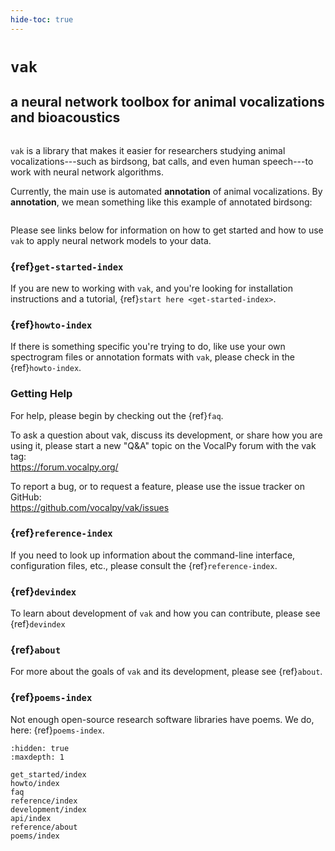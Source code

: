 ```yaml
---
hide-toc: true
---
```


# `vak`

## a neural network toolbox for animal vocalizations and bioacoustics

```{image} images/song_with_colored_segments.png
```

`vak` is a library that makes it easier
for researchers studying animal
vocalizations---such as birdsong, bat calls,
and even human speech---to work with
neural network algorithms.

Currently, the main use is automated **annotation** of animal vocalizations.
By **annotation**, we mean something like this example of annotated birdsong:

```{image} images/annotation_example_for_tutorial.png
```

Please see links below for information on how to get started and how to use `vak` to
apply neural network models to your data.

### {ref}`get-started-index`

If you are new to working with `vak`,
and you're looking for installation instructions and a tutorial,
{ref}`start here <get-started-index>`.

### {ref}`howto-index`

If there is something specific you're trying to do,
like use your own spectrogram files or annotation formats with `vak`,
please check in the {ref}`howto-index`.

### Getting Help

For help, please begin by checking out the {ref}`faq`.

To ask a question about vak, discuss its development, 
or share how you are using it, 
please start a new "Q&A" topic on the VocalPy forum 
with the vak tag:  
<https://forum.vocalpy.org/>

To report a bug, or to request a feature, 
please use the issue tracker on GitHub:  
<https://github.com/vocalpy/vak/issues>

### {ref}`reference-index`

If you need to look up information about the command-line interface, configuration files, etc.,
please consult the {ref}`reference-index`.

### {ref}`devindex`

To learn about development of `vak` and how you can contribute, please see {ref}`devindex`

### {ref}`about`

For more about the goals of `vak` and its development, please see {ref}`about`.

### {ref}`poems-index`

Not enough open-source research software libraries have poems. We do, here: {ref}`poems-index`.

```{toctree}
:hidden: true
:maxdepth: 1

get_started/index
howto/index
faq
reference/index
development/index
api/index
reference/about
poems/index
```
